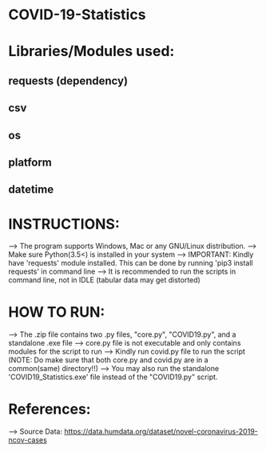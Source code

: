 # COVID-19-Statistics #

# Libraries/Modules used:
 ## **requests** (dependency)
 ## csv
 ## os
 ## platform
 ## datetime

# INSTRUCTIONS:
 --> The program supports Windows, Mac or any GNU/Linux distribution.
 --> Make sure Python(3.5<) is installed in your system
 --> IMPORTANT: Kindly have 'requests' module installed. This can be done by running 'pip3 install requests' in command line
 --> It is recommended to run the scripts in command line, not in IDLE (tabular data may get distorted)

# HOW TO RUN:
 --> The .zip file contains two .py files, "core.py", "COVID19.py", and a standalone .exe file
 --> core.py file is not executable and only contains modules for the script to run
 --> Kindly run covid.py file to run the script (NOTE: Do make sure that both core.py and covid.py are in a common(same) directory!!)
 --> You may also run the standalone 'COVID19_Statistics.exe' file instead of the "COVID19.py" script.

# References:
--> Source Data: https://data.humdata.org/dataset/novel-coronavirus-2019-ncov-cases
